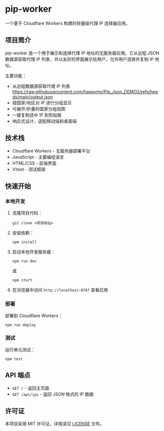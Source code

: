 # pip-worker

一个基于 Cloudflare Workers 构建的轻量级代理 IP 选择器应用。

## 项目简介

pip-worker 是一个用于展示和选择代理 IP 地址的无服务器应用。它从远程 JSON 数据源获取代理 IP 列表，并以友好的界面展示给用户，允许用户选择并复制 IP 地址。

主要功能：
- 从远程数据源获取代理 IP 列表  https://raw.githubusercontent.com/happymy/Pip_Json_DEMO2/refs/heads/main/output.json
- 按国家/地区对 IP 进行分组显示
- 可展开/折叠的国家分组视图
- 一键复制选中 IP 到剪贴板
- 响应式设计，适配移动端和桌面端

## 技术栈

- Cloudflare Workers - 无服务器部署平台
- JavaScript - 主要编程语言
- HTML/CSS - 前端界面
- Vitest - 测试框架

## 快速开始

### 本地开发

1. 克隆项目代码：
   ```
   git clone <项目地址>
   ```

2. 安装依赖：
   ```
   npm install
   ```

3. 启动本地开发服务器：
   ```
   npm run dev
   ```
   或
   ```
   npm start
   ```

4. 在浏览器中访问 `http://localhost:8787` 查看应用

### 部署

部署到 Cloudflare Workers：
```
npm run deploy
```

### 测试

运行单元测试：
```
npm test
```

## API 端点

- `GET /` - 返回主页面
- `GET /api/ips` - 返回 JSON 格式的 IP 数据

## 许可证

本项目采用 MIT 许可证，详情请见 [LICENSE](LICENSE) 文件。
